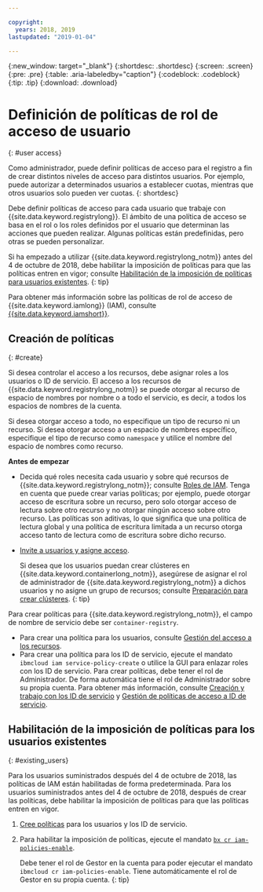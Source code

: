```yaml
---

copyright:
  years: 2018, 2019
lastupdated: "2019-01-04"

---
```


{:new_window: target="_blank"}
{:shortdesc: .shortdesc}
{:screen: .screen}
{:pre: .pre}
{:table: .aria-labeledby="caption"}
{:codeblock: .codeblock}
{:tip: .tip}
{:download: .download}

# Definición de políticas de rol de acceso de usuario
{: #user access}

Como administrador, puede definir políticas de acceso para el registro a fin de crear distintos niveles de acceso para distintos usuarios. Por ejemplo, puede autorizar a determinados usuarios a establecer cuotas, mientras que otros usuarios solo pueden ver cuotas.
{: shortdesc}

Debe definir políticas de acceso para cada usuario que trabaje con {{site.data.keyword.registrylong}}. El ámbito de una política de acceso se basa en el rol o los roles definidos por el usuario que determinan las acciones que pueden realizar. Algunas políticas están predefinidas, pero otras se pueden personalizar.

Si ha empezado a utilizar {{site.data.keyword.registrylong_notm}} antes del 4 de octubre de 2018, debe habilitar la imposición de políticas para que las políticas entren en vigor; consulte [Habilitación de la imposición de políticas para usuarios existentes](#existing_users).
{: tip}

Para obtener más información sobre las políticas de rol de acceso de {{site.data.keyword.iamlong}} (IAM), consulte [{{site.data.keyword.iamshort}}](/docs/iam/index.html#iamoverview).

## Creación de políticas
{: #create}

Si desea controlar el acceso a los recursos, debe asignar roles a los usuarios o ID de servicio. El acceso a los recursos de {{site.data.keyword.registrylong_notm}} se puede otorgar al recurso de espacio de nombres por nombre o a todo el servicio, es decir, a todos los espacios de nombres de la cuenta.

Si desea otorgar acceso a todo, no especifique un tipo de recurso ni un recurso. Si desea otorgar acceso a un espacio de nombres específico, especifique el tipo de recurso como `namespace` y utilice el nombre del espacio de nombres como recurso.

**Antes de empezar**

- Decida qué roles necesita cada usuario y sobre qué recursos de {{site.data.keyword.registrylong_notm}}; consulte [Roles de IAM](/docs/services/Registry/iam.html#iam). Tenga en cuenta que puede crear varias políticas; por ejemplo, puede otorgar acceso de escritura sobre un recurso, pero solo otorgar acceso de lectura sobre otro recurso y no otorgar ningún acceso sobre otro recurso. Las políticas son aditivas, lo que significa que una política de lectura global y una política de escritura limitada a un recurso otorga acceso tanto de lectura como de escritura sobre dicho recurso.

- [Invite a usuarios y asigne acceso](/docs/iam/iamuserinv.html#iamuserinv).

  Si desea que los usuarios puedan crear clústeres en {{site.data.keyword.containerlong_notm}}, asegúrese de asignar el rol de administrador de {{site.data.keyword.registrylong_notm}} a dichos usuarios y no asigne un grupo de recursos; consulte [Preparación para crear clústeres](/docs/containers/cs_clusters.html#cluster_prepare).
  {: tip}

Para crear políticas para {{site.data.keyword.registrylong_notm}}, el campo de nombre de servicio debe ser `container-registry`.

- Para crear una política para los usuarios, consulte [Gestión del acceso a los recursos](/docs/iam/mngiam.html#iammanidaccser).
- Para crear una política para los ID de servicio, ejecute el mandato `ibmcloud iam service-policy-create` o utilice la GUI para enlazar roles con los ID de servicio. Para crear políticas, debe tener el rol de Administrador. De forma automática tiene el rol de Administrador sobre su propia cuenta. Para obtener más información, consulte [Creación y trabajo con los ID de servicio](/docs/iam/serviceid.html#serviceids) y [Gestión de políticas de acceso a ID de servicio](/docs/iam/serviceidaccess.html#serviceidpolicy).

## Habilitación de la imposición de políticas para los usuarios existentes
{: #existing_users}

Para los usuarios suministrados después del 4 de octubre de 2018, las políticas de IAM están habilitadas de forma predeterminada. Para los usuarios suministrados antes del 4 de octubre de 2018, después de crear las políticas, debe habilitar la imposición de políticas para que las políticas entren en vigor.

1. [Cree políticas](#create) para los usuarios y los ID de servicio.

2. Para habilitar la imposición de políticas, ejecute el mandato [`bx cr iam-policies-enable`](/docs/services/Registry/registry_cli.html#bx_cr_iam_policies_enable).

    Debe tener el rol de Gestor en la cuenta para poder ejecutar el mandato `ibmcloud cr iam-policies-enable`. Tiene automáticamente el rol de Gestor en su propia cuenta.
    {: tip}
